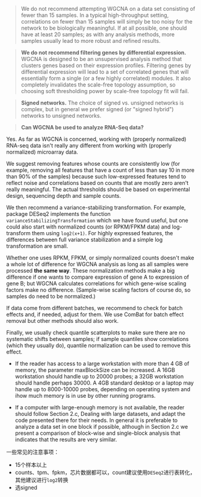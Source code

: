 > We do not recommend attempting WGCNA on a data set consisting of fewer than 15 samples. In a typical high-throughput setting, correlations on fewer than 15 samples will simply be too noisy for the network to be biologically meaningful. If at all possible, one should have at least 20 samples; as with any analysis methods, more samples usually lead to more robust and refined results.



> **We do not recommend filtering genes by differential expression.** WGCNA is designed to be an unsupervised analysis method that clusters genes based on their expression profiles. Filtering genes by differential expression will lead to a set of correlated genes that will essentially form a single (or a few highly correlated) modules. It also completely invalidates the scale-free topology assumption, so choosing soft thresholding power by scale-free topology fit will fail.



> **Signed networks.** The choice of signed vs. unsigned networks is complex, but in general we prefer signed (or "signed hybrid") networks to unsigned networks. 



>**Can WGCNA be used to analyze RNA-Seq data?**



Yes. As far as WGCNA is concerned, working with (properly normalized) RNA-seq data isn't really any different from working with (properly normalized) microarray data.

We suggest removing features whose counts are consistently low (for example, removing all features that have a count of less than say 10 in more than 90% of the samples) because such low-expressed features tend to reflect noise and correlations based on counts that are mostly zero aren't really meaningful. The actual thresholds should be based on experimental design, sequencing depth and sample counts.

We then recommend a variance-stabilizing transformation. For example, package DESeq2 implements the function `varianceStabilizingTransformation` which we have found useful, but one could also start with normalized counts (or RPKM/FPKM data) and log-transform them using `log2(x+1)`. For highly expressed features, the differences between full variance stabilization and a simple log transformation are small.

Whether one uses RPKM, FPKM, or simply normalized counts doesn't make a whole lot of difference for WGCNA analysis as long as all samples were processed **the same way**. These normalization methods make a big difference if one wants to compare expression of gene A to expression of gene B; but WGCNA calculates correlations for which gene-wise scaling factors make no difference. (Sample-wise scaling factors of course do, so samples do need to be normalized.)

If data come from different batches, we recommend to check for batch effects and, if needed, adjust for them. We use ComBat for batch effect removal but other methods should also work.

Finally, we usually check quantile scatterplots to make sure there are no systematic shifts between samples; if sample quantiles show correlations (which they usually do), quantile normalization can be used to remove this effect.









- If the reader has access to a large workstation with more than 4 GB of memory, the parameter maxBlockSize can be increased. A 16GB workstation should handle up to 20000 probes; a 32GB workstation should handle perhaps 30000. A 4GB standard desktop or a laptop may handle up to 8000-10000 probes, depending on operating system and ihow much memory is in use by other running programs. 

- If a computer with large-enough memory is not available, the reader should follow Section 2.c, Dealing with large datasets, and adapt the code presented there for their needs. In general it is preferable to analyze a data set in one block if possible, although in Section 2.c we present a comparison of block-wise and single-block analysis that indicates that the results are very similar.





一些常见的注意事项：

- 15个样本以上
- counts、tpm、fpkm，芯片数据都可以，count建议使用`DESeq2`进行表转化，其他建议进行`log2`转换
- 选signed